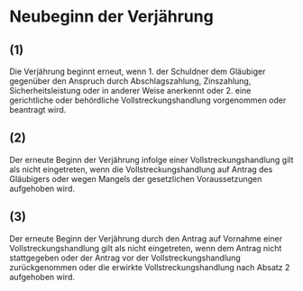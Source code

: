 # Neubeginn der Verjährung



## (1)

 Die Verjährung beginnt erneut, wenn  1.
 der Schuldner dem Gläubiger gegenüber den Anspruch durch Abschlagszahlung, Zinszahlung, Sicherheitsleistung oder in anderer Weise anerkennt oder
 2.
 eine gerichtliche oder behördliche Vollstreckungshandlung vorgenommen oder beantragt wird.


## (2)

 Der erneute Beginn der Verjährung infolge einer Vollstreckungshandlung gilt als nicht eingetreten, wenn die Vollstreckungshandlung auf Antrag des Gläubigers oder wegen Mangels der gesetzlichen Voraussetzungen aufgehoben wird.

## (3)

 Der erneute Beginn der Verjährung durch den Antrag auf Vornahme einer Vollstreckungshandlung gilt als nicht eingetreten, wenn dem Antrag nicht stattgegeben oder der Antrag vor der Vollstreckungshandlung zurückgenommen oder die erwirkte Vollstreckungshandlung nach Absatz 2 aufgehoben wird. 

